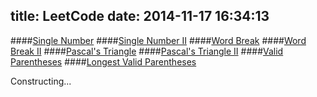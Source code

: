 title: LeetCode
date: 2014-11-17 16:34:13
---

####[Single Number](/2014/08/25/-LeetCode-Single-Number/)
####[Single Number II](/2014/08/26/-LeetCode-Single-Number-II/)
####[Word Break](/2014/08/27/-LeetCode-Word-Break/)
####[Word Break II](/2014/08/27/-LeetCode-Word-Break-II/)
####[Pascal's Triangle](/2014/08/28/-LeetCode-Pascal-s-Triangle/)
####[Pascal's Triangle II](/2014/08/28/-LeetCode-Pascal-s-Triangle-II/)
####[Valid Parentheses](/2014/08/29/-LeetCode-Valid-Parentheses/)
####[Longest Valid Parentheses](/2014/11/18/-LeetCode-Longest-Valid-Parentheses/)

Constructing...
